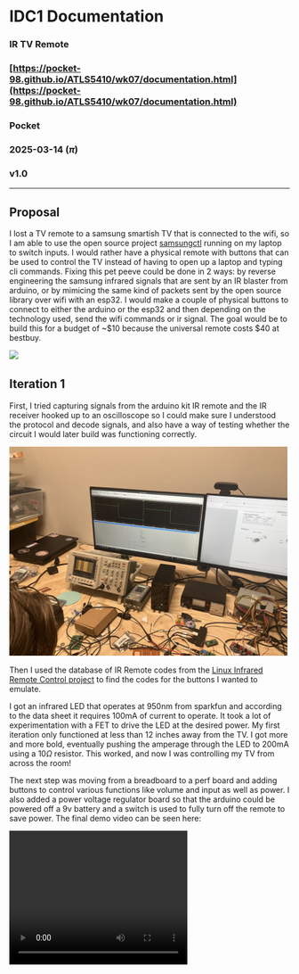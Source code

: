 # IDC1 Documentation
### IR TV Remote
### [https://pocket-98.github.io/ATLS5410/wk07/documentation.html](https://pocket-98.github.io/ATLS5410/wk07/documentation.html)
### Pocket
### 2025-03-14 ($\pi$)
### v1.0

---

## Proposal
I lost a TV remote to a samsung smartish TV that is connected to the wifi, so I am able to use the open source project [samsungctl](https://github.com/Ape/samsungctl) running on my laptop to switch inputs. I would rather have a physical remote with buttons that can be used to control the TV instead of having to open up a laptop and typing cli commands. Fixing this pet peeve could be done in 2 ways: by reverse engineering the samsung infrared signals that are sent by an IR blaster from arduino, or by mimicing the same kind of packets sent by the open source library over wifi with an esp32. I would make a couple of physical buttons to connect to either the arduino or the esp32 and then depending on the technology used, send the wifi commands or ir signal. The goal would be to build this for a budget of ~$10 because the universal remote costs $40 at bestbuy.

<a href="https://www.bestbuy.com/site/insignia-replacement-remote-for-samsung-tvs-black/6448217.p?skuId=6448217"><img src="https://pisces.bbystatic.com/image2/BestBuy_US/images/products/6448/6448217_rd.jpg;maxHeight=640;maxWidth=550;format=webp" width=100/></a>

## Iteration 1
First, I tried capturing signals from the arduino kit IR remote and the IR receiver hooked up to an oscilloscope so I could make sure I understood the protocol and decode signals, and also have a way of testing whether the circuit I would later build was functioning correctly.

<img src="oscilloscope.jpg" width=500/>

Then I used the database of IR Remote codes from the [Linux Infrared Remote Control project](https://lirc-remotes.sourceforge.net/remotes-table.html) to find the codes for the buttons I wanted to emulate.

I got an infrared LED that operates at 950nm from sparkfun and according to the data sheet it requires 100mA of current to operate. It took a lot of experimentation with a FET to drive the LED at the desired power. My first iteration only functioned at less than 12 inches away from the TV. I got more and more bold, eventually pushing the amperage through the LED to 200mA using a 10$\Omega$ resistor. This worked, and now I was controlling my TV from across the room!

The next step was moving from a breadboard to a perf board and adding buttons to control various functions like volume and input as well as power. I also added a power voltage regulator board so that the arduino could be powered off a 9v battery and a switch is used to fully turn off the remote to save power. The final demo video can be seen here:

<video width="320" height="240" controls>
  <source src="demo.mov" type="video/mp4">
  Your browser does not support the video tag.
</video>
